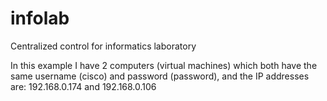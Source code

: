 # infolab
Centralized control for informatics laboratory

In this example I have 2 computers (virtual machines) which both have the same username (cisco) and password (password), and the IP addresses are: 192.168.0.174 and 192.168.0.106

